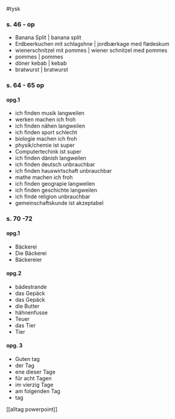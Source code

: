 #tysk 
### s. 46 - op
- Banana Split | banana split
- Erdbeerkuchen mit schlagshne | jordbærkage med flødeskum
- wienerschnitzel mit pommes | wiener schnitzel med pommes
- pommes | pommes
- döner kebab | kebab
- bratwurst | bratwurst  



### s. 64 - 65 op

#### opg.1
- ich finden musik langweilen
- werken machen ich froh
- ich finden nähen langweilen
- ich finden sport schlecht
- biologie machen ich froh
- physik/chemie ist super
- Computertechink ist super
- ich finden dänish langweilen
- ich finden deutsch unbrauchbar
- ich finden hauswirtschaft unbrauchbar
- mathe machen ich froh
- ich finden geograpie langweilen
- ich finden geschichte langweilen
- ich finde religion unbrauchbar
- gemeinschaftskunde ist akzeptabel


### s. 70 -72
#### opg.1
- Bäckerei
- Die Bäckerei
- Bäckereier
#### opg.2
- bädestrande
- das Gepäck
- das Gepäck
- die Butter
- hähnenfusse
- Teuer
- das Tier
- Tier
#### opg. 3
- Guten tag
- der Tag
- ene dieser Tage
- für acht Tagen
- im vierzig Tage
- am folgenden Tag
- tag 


[[alltag powerpoint]]